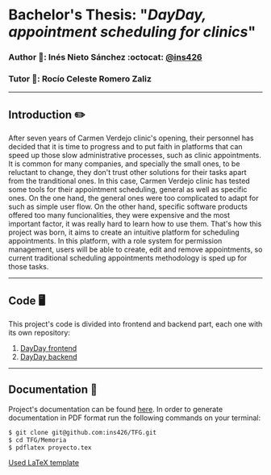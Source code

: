 # Bachelor's Thesis: "*DayDay, appointment scheduling for clinics*"

### Author :bust_in_silhouette:: Inés Nieto Sánchez :octocat: [@ins426](https://github.com/ins426)
### Tutor :bust_in_silhouette:: Rocío Celeste Romero Zaliz
___
## Introduction ✏️
After seven years of Carmen Verdejo clinic's opening, their personnel has decided that it is time to progress and to put faith in platforms that can speed up those slow administrative processes, such as clinic appointments. It is common for many companies, and specially the small ones, to be reluctant to change, they don't trust other solutions for their tasks apart from the tranditional ones. In this case, Carmen Verdejo clinic has tested some tools for their appointment scheduling, general as well as specific ones. On the one hand, the general ones were too complicated to adapt for such as simple user flow. On the other hand, specific software products offered too many funcionalities, they were expensive and the most important factor, it was really hard to learn how to use them. That's how this project was born, it aims to create an intuitive platform for scheduling appointments. In this platform, with a role system for permission management, users will be able to create, edit and remove appointments, so current traditional scheduling appointments methodology is sped up for those tasks.
___
## Code 🖥️
This project's code is divided into frontend and backend part, each one with its own repository:
1. [DayDay frontend](https://github.com/ins426/TFG-frontend)
2. [DayDay backend](https://github.com/ins426/TFG-backend)
___
## Documentation 📖
Project's documentation can be found [here](https://github.com/ins426/TFG/tree/main/Memoria). In order to generate documentation in PDF format run the following commands on your terminal:
```bash
$ git clone git@github.com:ins426/TFG.git
$ cd TFG/Memoria
$ pdflatex proyecto.tex
```
[Used LaTeX template](https://github.com/JJ/plantilla-TFG-ETSIIT)
